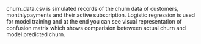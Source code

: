 churn_data.csv is simulated records of the churn data of customers, monthlypayments and their active subscription.
Logistic regression is used for model training and at the end you can see visual representation of confusion matrix which shows comparision beteween actual churn and model predicted churn.
